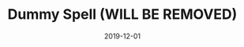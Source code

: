 ---
layout: post
title: "Dummy Spell (WILL BE REMOVED)"
date: 2019-12-01
sources: [CDA.0]
tags: [wizard, level2, level4, level5, level6, level7, level8, level9]
---